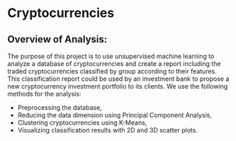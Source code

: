 # Cryptocurrencies
## Overview of Analysis:
The purpose of this project is to use unsupervised machine learning to analyze a database of cryptocurrencies and create a report including the traded cryptocurrencies classified by group according to their features.
This classification report could be used by an investment bank to propose a new cryptocurrency investment portfolio to its clients.
We use the following methods for the analysis:

* Preprocessing the database,
* Reducing the data dimension using Principal Component Analysis,
* Clustering cryptocurrencies using K-Means,
* Visualizing classification results with 2D and 3D scatter plots.
